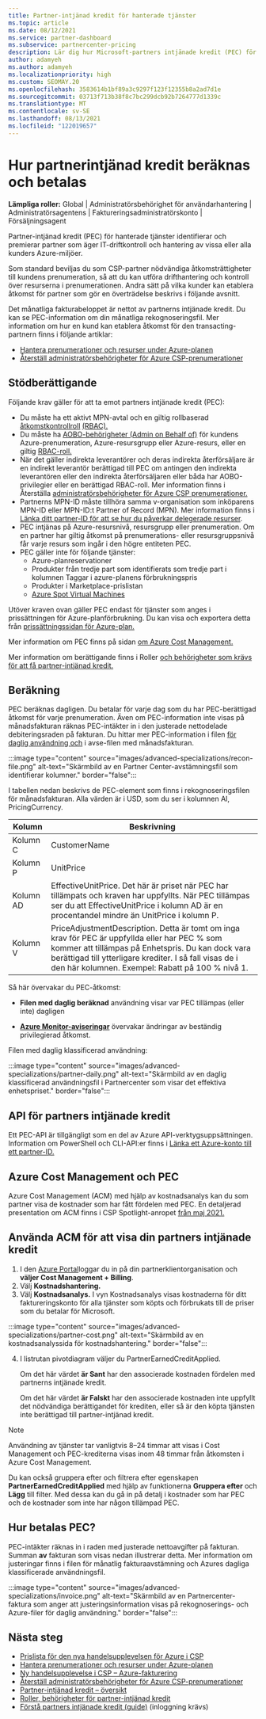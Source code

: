 ```yaml
---
title: Partner-intjänad kredit för hanterade tjänster
ms.topic: article
ms.date: 08/12/2021
ms.service: partner-dashboard
ms.subservice: partnercenter-pricing
description: Lär dig hur Microsoft-partners intjänade kredit (PEC) för hanterade tjänster beräknas och betalas och hur du säkerställer att du är berättigad.
author: adamyeh
ms.author: adamyeh
ms.localizationpriority: high
ms.custom: SEOMAY.20
ms.openlocfilehash: 3583614b1bf89a3c9297f123f12355b8a2ad7d1e
ms.sourcegitcommit: 03713f713b38f8c7bc299dcb92b7264777d1339c
ms.translationtype: MT
ms.contentlocale: sv-SE
ms.lasthandoff: 08/13/2021
ms.locfileid: "122019657"
---
```

# <a name="how-the-partner-earned-credit-is-calculated-and-paid"></a>Hur partnerintjänad kredit beräknas och betalas

**Lämpliga roller:** Global | Administratörsbehörighet för användarhantering | Administratörsagentens | Faktureringsadministratörskonto | Försäljningsagent

Partner-intjänad kredit (PEC) för hanterade tjänster identifierar och premierar partner som äger IT-driftkontroll och hantering av vissa eller alla kunders Azure-miljöer. 

Som standard beviljas du som CSP-partner nödvändiga åtkomsträttigheter till kundens prenumeration, så att du kan utföra drifthantering och kontroll över resurserna i prenumerationen. Andra sätt på vilka kunder kan etablera åtkomst för partner som gör en överträdelse beskrivs i följande avsnitt.

Det månatliga fakturabeloppet är nettot av partnerns intjänade kredit. Du kan se PEC-information om din månatliga rekognoseringsfil. Mer information om hur en kund kan etablera åtkomst för den transacting-partnern finns i följande artiklar:

- [Hantera prenumerationer och resurser under Azure-planen](azure-plan-manage.md)
- [Återställ administratörsbehörigheter för Azure CSP-prenumerationer](/revoke-reinstate-csp.md)

## <a name="eligibility"></a>Stödberättigande

Följande krav gäller för att ta emot partners intjänade kredit (PEC):

- Du måste ha ett aktivt MPN-avtal och en giltig rollbaserad [åtkomstkontrollroll](azure-roles-perms-pec.md) [(RBAC).](/azure/role-based-access-control/overview)
- Du måste ha [AOBO-behörigheter (Admin on Behalf of)](https://channel9.msdn.com/Series/cspdev/Module-11-Admin-On-Behalf-Of-AOBO) för kundens Azure-prenumeration, Azure-resursgrupp eller Azure-resurs, eller en giltig [RBAC-roll.](azure-roles-perms-pec.md)
- När det gäller indirekta leverantörer och deras indirekta återförsäljare är en indirekt leverantör berättigad till PEC om antingen den indirekta leverantören eller den indirekta återförsäljaren eller båda har AOBO-privilegier eller en berättigad RBAC-roll. Mer information finns i Återställa [administratörsbehörigheter för Azure CSP prenumerationer.](revoke-reinstate-csp.md)
- Partnerns MPN-ID måste tillhöra samma v-organisation som inköparens MPN-ID eller MPN-ID:t Partner of Record (MPN). Mer information finns i [Länka ditt partner-ID för att se hur du påverkar delegerade resurser](/azure/lighthouse/how-to/partner-earned-credit).
- PEC intjänas på Azure-resursnivå, resursgrupp eller prenumeration. Om en partner har giltig åtkomst på prenumerations- eller resursgruppsnivå får varje resurs som ingår i den högre entiteten PEC.
- PEC gäller inte för följande tjänster:
    - Azure-planreservationer
    - Produkter från tredje part som identifierats som tredje part i kolumnen Taggar i azure-planens förbrukningspris
    - Produkter i Marketplace-prislistan
    - [Azure Spot Virtual Machines](https://partner.microsoft.com/resources/collection/azure-spot-in-csp#/)

Utöver kraven ovan gäller PEC endast för tjänster som anges i prissättningen för Azure-planförbrukning. Du kan visa och exportera detta från [prissättningssidan för Azure-plan.](https://partner.microsoft.com/commerce/sales)

Mer information om PEC finns på sidan [om Azure Cost Management.](/azure/cost-management-billing/costs/get-started-partners)

Mer information om berättigande finns i Roller [och behörigheter som krävs för att få partner-intjänad kredit.](azure-roles-perms-pec.md)

## <a name="calculation"></a>Beräkning

PEC beräknas dagligen. Du betalar för varje dag som du har PEC-berättigad åtkomst för varje prenumeration. Även om PEC-information inte visas på månadsfakturan räknas PEC-intäkter in i den justerade nettodelade debiteringsraden på fakturan. Du hittar mer PEC-information i filen [för daglig användning och](daily-rated-usage-recon-files.md) i avse-filen med månadsfakturan.

:::image type="content" source="images/advanced-specializations/recon-file.png" alt-text="Skärmbild av en Partner Center-avstämningsfil som identifierar kolumner." border="false":::

I tabellen nedan beskrivs de PEC-element som finns i rekognoseringsfilen för månadsfakturan. Alla värden är i USD, som du ser i kolumnen AI, PricingCurrency.

| Kolumn  | Beskrivning  |
| --------  | -------  |
| Kolumn C  | CustomerName  |
| Kolumn P | UnitPrice |
| Kolumn AD | EffectiveUnitPrice. Det här är priset när PEC har tillämpats och kraven har uppfyllts. När PEC tillämpas ser du att EffectiveUnitPrice i kolumn AD är en procentandel mindre än UnitPrice i kolumn P.   |
| Kolumn V  | PriceAdjustmentDescription. Detta är tomt om inga krav för PEC är uppfyllda eller har PEC % som kommer att tillämpas på Enhetspris. Du kan dock vara berättigad till ytterligare krediter. I så fall visas de i den här kolumnen. Exempel: Rabatt på 100 % nivå 1.   |

Så här övervakar du PEC-åtkomst:

- **Filen med daglig beräknad** användning visar var PEC tillämpas (eller inte) dagligen

- [**Azure Monitor-aviseringar**](azure-plan-manage.md) övervakar ändringar av beständig privilegierad åtkomst.

Filen med daglig klassificerad användning:

:::image type="content" source="images/advanced-specializations/partner-daily.png" alt-text="Skärmbild av en daglig klassificerad användningsfil i Partnercenter som visar det effektiva enhetspriset." border="false":::

## <a name="partner-earned-credit-api"></a>API för partners intjänade kredit

Ett PEC-API är tillgängligt som en del av Azure API-verktygsuppsättningen. Information om PowerShell och CLI-API:er finns i [Länka ett Azure-konto till ett partner-ID.](/azure/cost-management-billing/manage/link-partner-id)

## <a name="azure-cost-management-and-pec"></a>Azure Cost Management och PEC

Azure Cost Management (ACM) med hjälp av kostnadsanalys kan du som partner visa de kostnader som har fått fördelen med PEC. En detaljerad presentation om ACM finns i CSP Spotlight-anropet [från maj 2021.](https://commercial_licensing.eventbuilder.com/2021MayCSPSpotlight)

## <a name="use-acm-to-view-your-partner-earned-credit"></a>Använda ACM för att visa din partners intjänade kredit

1. I den [Azure Portal](https://portal.azure.com/)loggar du in på din partnerklientorganisation och **väljer Cost Management + Billing**.
2. Välj **Kostnadshantering.**
3. Välj **Kostnadsanalys.**
I vyn Kostnadsanalys visas kostnaderna för ditt faktureringskonto för alla tjänster som köpts och förbrukats till de priser som du betalar för Microsoft.

:::image type="content" source="images/advanced-specializations/partner-cost.png" alt-text="Skärmbild av en kostnadsanalyssida för kostnadshantering." border="false":::

4. I listrutan pivotdiagram väljer du PartnerEarnedCreditApplied. 

    Om det här värdet **är Sant** har den associerade kostnaden fördelen med partnerns intjänade kredit.

    Om det här värdet **är Falskt** har den associerade kostnaden inte uppfyllt det nödvändiga berättigandet för krediten, eller så är den köpta tjänsten inte berättigad till partner-intjänad kredit.

>[!NOTE]
>Användning av tjänster tar vanligtvis 8–24 timmar att visas i Cost Management och PEC-krediterna visas inom 48 timmar från åtkomsten i Azure Cost Management.

Du kan också gruppera efter och filtrera efter egenskapen **PartnerEarnedCreditApplied** med hjälp av funktionerna **Gruppera efter** och **Lägg** till filter. Med dessa kan du gå in på detalj i kostnader som har PEC och de kostnader som inte har någon tillämpad PEC.

## <a name="how-is-pec-paid"></a>Hur betalas PEC?
PEC-intäkter räknas in i raden med justerade nettoavgifter på fakturan. Summan **av** fakturan som visas nedan illustrerar detta. Mer information om justeringar finns i filen för månatlig fakturaavstämning och Azures dagliga klassificerade användningsfil.

:::image type="content" source="images/advanced-specializations/invoice.png" alt-text="Skärmbild av en Partnercenter-faktura som anger att justeringsinformation visas på rekognoserings- och Azure-filer för daglig användning." border="false":::

## <a name="next-steps"></a>Nästa steg

- [Prislista för den nya handelsupplevelsen för Azure i CSP](azure-plan-price-list.md)
- [Hantera prenumerationer och resurser under Azure-planen](azure-plan-manage.md)
- [Ny handelsupplevelse i CSP – Azure-fakturering](azure-plan-billing.md)
- [Återställ administratörsbehörigheter för Azure CSP-prenumerationer](revoke-reinstate-csp.md)
- [Partner-intjänad kredit – översikt](partner-earned-credit.md)
- [Roller, behörigheter för partner-intjänad kredit](azure-roles-perms-pec.md)
- [Förstå partners intjänade kredit (guide)](https://partner.microsoft.com/resources/detail/understanding-partner-earned-credit-pdf) (inloggning krävs)